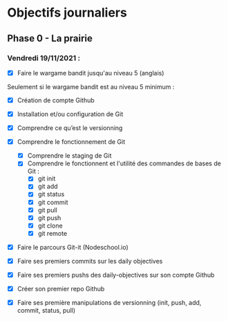 # Objectifs journaliers

## Phase 0 - La prairie

### Vendredi 19/11/2021 :

* [X] Faire le wargame bandit jusqu'au niveau 5 (anglais)



Seulement si le wargame bandit est au niveau 5 minimum : 

* [X] Création de compte Github
* [X] Installation et/ou configuration de Git
* [X] Comprendre ce qu’est le versionning
* [X] Comprendre le fonctionnement de Git
  * [X] Comprendre le staging de Git
  * [X] Comprendre le fonctionnent et l'utilité des commandes de bases de Git :
    * [X] git init
    * [X] git add
    * [X] git status
    * [X] git commit
    * [X] git pull
    * [X] git push
    * [X] git clone
    * [X] git remote
* [X] Faire le parcours Git-it (Nodeschool.io)
* [X] Faire ses premiers commits sur les daily objectives
* [X] Faire ses premiers pushs des daily-objectives sur son compte Github

* [X] Créer son premier repo Github
* [X] Faire ses première manipulations de versionning (init, push, add, commit, status, pull)

